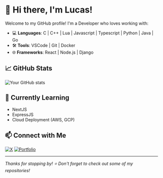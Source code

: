 # 👋 Hi there, I'm Lucas!

Welcome to my GitHub profile! I'm a Developer who loves working with:
- 💻 **Languages**: C | C++ | Lua | Javascript | Typescript | Python | Java | Go
- 🛠️ **Tools**: VSCode | Git | Docker
- 🌐 **Frameworks**: React | Node.js | Django

## 📈 GitHub Stats

![Your GitHub stats](https://github-readme-stats.vercel.app/api?username=yourusername&show_icons=true&theme=radical)

## 🌱 Currently Learning
- NextJS
- ExpressJS
- Cloud Deployment (AWS, GCP)

## 📫 Connect with Me

[![X](https://img.shields.io/badge/Twitter-black?style=for-the-badge&logo=twitter)](https://x.com/Lucasuity)
[![Portfolio](https://img.shields.io/badge/Portfolio-000?style=for-the-badge&logo=firefox-browser&logoColor=white)](https://google.com)

---

_Thanks for stopping by! ⭐ Don't forget to check out some of my repositories!_
